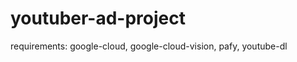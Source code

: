 # youtuber-ad-project
requirements:
  google-cloud, 
  google-cloud-vision,
  pafy,
  youtube-dl
  
